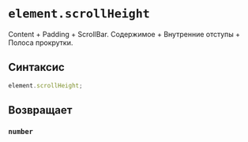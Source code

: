 # `element.scrollHeight`

Content + Padding + ScrollBar. Содержимое + Внутренние отступы + Полоса прокрутки.

## Синтаксис

```js
element.scrollHeight;
```

## Возвращает

### `number`
